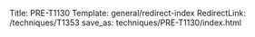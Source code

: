Title: PRE-T1130
Template: general/redirect-index
RedirectLink: /techniques/T1353
save_as: techniques/PRE-T1130/index.html